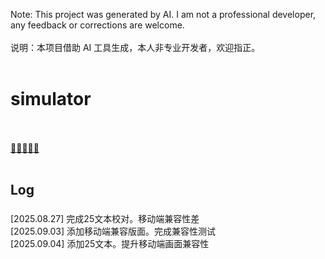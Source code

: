 Note: This project was generated by AI. I am not a professional developer, any feedback or corrections are welcome. <br /><br />
说明：本项目借助 AI 工具生成，本人非专业开发者，欢迎指正。<br /><br />

# simulator
<br /><br />
[🚌🚌🚌🚌🚌](https://melon0221.github.io/simulator/)<br /><br />


## Log <br />
### 
[2025.08.27] 完成25文本校对。移动端兼容性差 <br />
[2025.09.03] 添加移动端兼容版面。完成兼容性测试 <br />
[2025.09.04] 添加25文本。提升移动端画面兼容性 <br />
